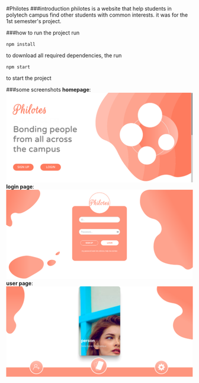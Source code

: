 #Philotes
###introduction
philotes is a website that help students in polytech campus find other students with common interests.
it was for the 1st semester's project.

###how to run the project
run
```
npm install
```
to download all required dependencies, the run 
```
npm start
```
to start the project

###some screenshots
**homepage**:
![homepage](./screen_caps/homepage.png)
**login page**:
![login page](./screen_caps/login.png)
**user page**:
![user page](./screen_caps/userpage.png)
